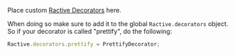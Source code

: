 
Place custom [Ractive Decorators](http://docs.ractivejs.org/latest/decorators) here.

When doing so make sure to add it to the global `Ractive.decorators` object. So if your decorator is called "prettify", do the following:

```js
Ractive.decorators.prettify = PrettifyDecorator;
```
